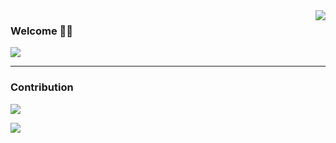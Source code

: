 <img align="right" src="https://count.getloli.com/get/@:Rbb666?theme=asoul">

### Welcome 👋🏿

![](https://github-readme-stats.vercel.app/api?username=Rbb666)

---

### Contribution
![](https://activity-graph.herokuapp.com/graph?username=Rbb666&theme=dracula)

[![](https://img.shields.io/badge/dynamic/json?color=23ffffff&label=Bilibili&query=%24.data.totalSubs&suffix=followers&url=https%3A%2F%2Fapi.spencerwoo.com%2Fsubstats%2F%3Fsource%3Dbilibili%26queryKey%3D9082861)](https://space.bilibili.com/9082861)
